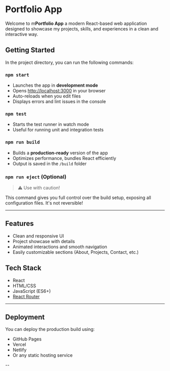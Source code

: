 # Portfolio App 

Welcome to m**Portfolio App** a modern React-based web application designed to showcase my projects, skills, and experiences in a clean and interactive way.

## Getting Started

In the project directory, you can run the following commands:

### `npm start`

- Launches the app in **development mode**
- Opens [http://localhost:3000](http://localhost:3000) in your browser
- Auto-reloads when you edit files
- Displays errors and lint issues in the console

### `npm test`

- Starts the test runner in watch mode
- Useful for running unit and integration tests

### `npm run build`

- Builds a **production-ready** version of the app
- Optimizes performance, bundles React efficiently
- Output is saved in the `/build` folder

### `npm run eject` (Optional)

> ⚠️ Use with caution!

This command gives you full control over the build setup, exposing all configuration files. It's not reversible!

---

## Features

- Clean and responsive UI
- Project showcase with details
- Animated interactions and smooth navigation
- Easily customizable sections (About, Projects, Contact, etc.)

## Tech Stack

- React
- HTML/CSS
- JavaScript (ES6+)
- [React Router](https://reactrouter.com/)


---

##  Deployment

You can deploy the production build using:
- GitHub Pages
- Vercel
- Netlify
- Or any static hosting service

--
